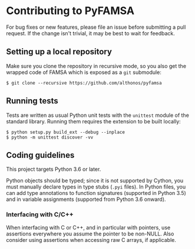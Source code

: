# Contributing to PyFAMSA

For bug fixes or new features, please file an issue before submitting a
pull request. If the change isn't trivial, it may be best to wait for
feedback.

## Setting up a local repository

Make sure you clone the repository in recursive mode, so you also get the
wrapped code of FAMSA which is exposed as a ``git`` submodule:

```console
$ git clone --recursive https://github.com/althonos/pyfamsa
```

## Running tests

Tests are written as usual Python unit tests with the `unittest` module of
the standard library. Running them requires the extension to be built
locally:

```console
$ python setup.py build_ext --debug --inplace
$ python -m unittest discover -vv
```

## Coding guidelines

This project targets Python 3.6 or later.

Python objects should be typed; since it is not supported by Cython,
you must manually declare types in type stubs (`.pyi` files). In Python
files, you can add type annotations to function signatures (supported in
Python 3.5) and in variable assignments (supported from Python
3.6 onward). 

### Interfacing with C/C++

When interfacing with C or C++, and in particular with pointers, use
assertions everywhere you assume the pointer to be non-NULL. Also consider
using assertions when accessing raw C arrays, if applicable.
